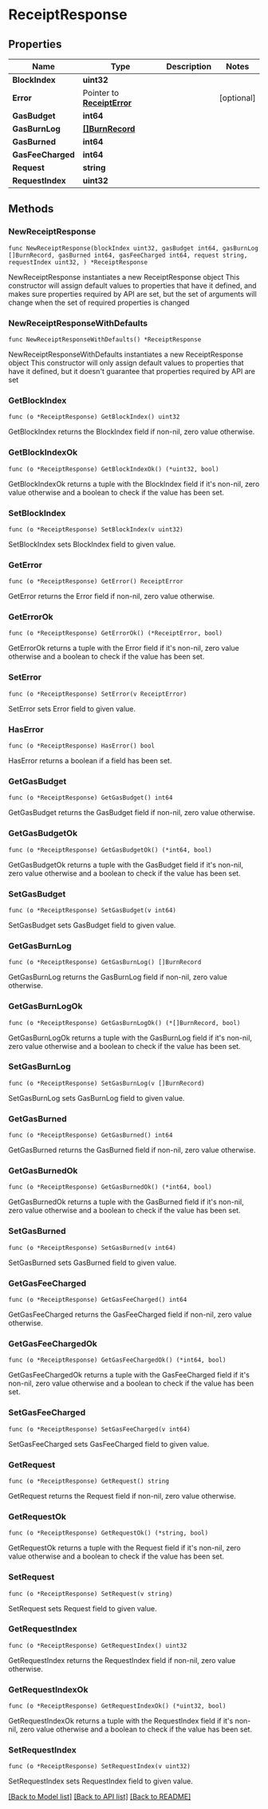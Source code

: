 # ReceiptResponse

## Properties

Name | Type | Description | Notes
------------ | ------------- | ------------- | -------------
**BlockIndex** | **uint32** |  | 
**Error** | Pointer to [**ReceiptError**](ReceiptError.md) |  | [optional] 
**GasBudget** | **int64** |  | 
**GasBurnLog** | [**[]BurnRecord**](BurnRecord.md) |  | 
**GasBurned** | **int64** |  | 
**GasFeeCharged** | **int64** |  | 
**Request** | **string** |  | 
**RequestIndex** | **uint32** |  | 

## Methods

### NewReceiptResponse

`func NewReceiptResponse(blockIndex uint32, gasBudget int64, gasBurnLog []BurnRecord, gasBurned int64, gasFeeCharged int64, request string, requestIndex uint32, ) *ReceiptResponse`

NewReceiptResponse instantiates a new ReceiptResponse object
This constructor will assign default values to properties that have it defined,
and makes sure properties required by API are set, but the set of arguments
will change when the set of required properties is changed

### NewReceiptResponseWithDefaults

`func NewReceiptResponseWithDefaults() *ReceiptResponse`

NewReceiptResponseWithDefaults instantiates a new ReceiptResponse object
This constructor will only assign default values to properties that have it defined,
but it doesn't guarantee that properties required by API are set

### GetBlockIndex

`func (o *ReceiptResponse) GetBlockIndex() uint32`

GetBlockIndex returns the BlockIndex field if non-nil, zero value otherwise.

### GetBlockIndexOk

`func (o *ReceiptResponse) GetBlockIndexOk() (*uint32, bool)`

GetBlockIndexOk returns a tuple with the BlockIndex field if it's non-nil, zero value otherwise
and a boolean to check if the value has been set.

### SetBlockIndex

`func (o *ReceiptResponse) SetBlockIndex(v uint32)`

SetBlockIndex sets BlockIndex field to given value.


### GetError

`func (o *ReceiptResponse) GetError() ReceiptError`

GetError returns the Error field if non-nil, zero value otherwise.

### GetErrorOk

`func (o *ReceiptResponse) GetErrorOk() (*ReceiptError, bool)`

GetErrorOk returns a tuple with the Error field if it's non-nil, zero value otherwise
and a boolean to check if the value has been set.

### SetError

`func (o *ReceiptResponse) SetError(v ReceiptError)`

SetError sets Error field to given value.

### HasError

`func (o *ReceiptResponse) HasError() bool`

HasError returns a boolean if a field has been set.

### GetGasBudget

`func (o *ReceiptResponse) GetGasBudget() int64`

GetGasBudget returns the GasBudget field if non-nil, zero value otherwise.

### GetGasBudgetOk

`func (o *ReceiptResponse) GetGasBudgetOk() (*int64, bool)`

GetGasBudgetOk returns a tuple with the GasBudget field if it's non-nil, zero value otherwise
and a boolean to check if the value has been set.

### SetGasBudget

`func (o *ReceiptResponse) SetGasBudget(v int64)`

SetGasBudget sets GasBudget field to given value.


### GetGasBurnLog

`func (o *ReceiptResponse) GetGasBurnLog() []BurnRecord`

GetGasBurnLog returns the GasBurnLog field if non-nil, zero value otherwise.

### GetGasBurnLogOk

`func (o *ReceiptResponse) GetGasBurnLogOk() (*[]BurnRecord, bool)`

GetGasBurnLogOk returns a tuple with the GasBurnLog field if it's non-nil, zero value otherwise
and a boolean to check if the value has been set.

### SetGasBurnLog

`func (o *ReceiptResponse) SetGasBurnLog(v []BurnRecord)`

SetGasBurnLog sets GasBurnLog field to given value.


### GetGasBurned

`func (o *ReceiptResponse) GetGasBurned() int64`

GetGasBurned returns the GasBurned field if non-nil, zero value otherwise.

### GetGasBurnedOk

`func (o *ReceiptResponse) GetGasBurnedOk() (*int64, bool)`

GetGasBurnedOk returns a tuple with the GasBurned field if it's non-nil, zero value otherwise
and a boolean to check if the value has been set.

### SetGasBurned

`func (o *ReceiptResponse) SetGasBurned(v int64)`

SetGasBurned sets GasBurned field to given value.


### GetGasFeeCharged

`func (o *ReceiptResponse) GetGasFeeCharged() int64`

GetGasFeeCharged returns the GasFeeCharged field if non-nil, zero value otherwise.

### GetGasFeeChargedOk

`func (o *ReceiptResponse) GetGasFeeChargedOk() (*int64, bool)`

GetGasFeeChargedOk returns a tuple with the GasFeeCharged field if it's non-nil, zero value otherwise
and a boolean to check if the value has been set.

### SetGasFeeCharged

`func (o *ReceiptResponse) SetGasFeeCharged(v int64)`

SetGasFeeCharged sets GasFeeCharged field to given value.


### GetRequest

`func (o *ReceiptResponse) GetRequest() string`

GetRequest returns the Request field if non-nil, zero value otherwise.

### GetRequestOk

`func (o *ReceiptResponse) GetRequestOk() (*string, bool)`

GetRequestOk returns a tuple with the Request field if it's non-nil, zero value otherwise
and a boolean to check if the value has been set.

### SetRequest

`func (o *ReceiptResponse) SetRequest(v string)`

SetRequest sets Request field to given value.


### GetRequestIndex

`func (o *ReceiptResponse) GetRequestIndex() uint32`

GetRequestIndex returns the RequestIndex field if non-nil, zero value otherwise.

### GetRequestIndexOk

`func (o *ReceiptResponse) GetRequestIndexOk() (*uint32, bool)`

GetRequestIndexOk returns a tuple with the RequestIndex field if it's non-nil, zero value otherwise
and a boolean to check if the value has been set.

### SetRequestIndex

`func (o *ReceiptResponse) SetRequestIndex(v uint32)`

SetRequestIndex sets RequestIndex field to given value.



[[Back to Model list]](../README.md#documentation-for-models) [[Back to API list]](../README.md#documentation-for-api-endpoints) [[Back to README]](../README.md)


